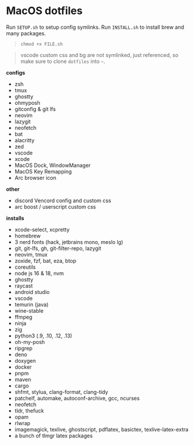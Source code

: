 # MacOS dotfiles

Run `SETUP.sh` to setup config symlinks.
Run `INSTALL.sh` to install brew and many packages.

> `chmod +x FILE.sh`

> vscode custom css and bg are not symlinked, just referenced, so make sure to clone `dotfiles` into `~`.

**configs**
- zsh
- tmux
- ghostty
- ohmyposh
- gitconfig & git lfs
- neovim
- lazygit
- neofetch
- bat
- alacritty
- zed
- vscode
- xcode
- MacOS Dock, WindowManager
- MacOS Key Remapping
- Arc browser icon

**other**
- discord Vencord config and custom css
- arc boost / userscript custom css

**installs**
- xcode-select, xcpretty
- homebrew
- 3 nerd fonts (hack, jetbrains mono, meslo lg)
- git, git-lfs, gh, git-filter-repo, lazygit
- neovim, tmux
- zoxide, fzf, bat, eza, btop
- coreutils
- node js 16 & 18, nvm
- ghostty
- raycast
- android studio
- vscode
- temurin (java)
- wine-stable
- ffmpeg
- ninja
- zig
- python3 (.9, .10, .12, .13)
- oh-my-posh
- ripgrep
- deno
- doxygen
- docker
- pnpm
- maven
- cargo
- shfmt, stylua, clang-format, clang-tidy
- patchelf, automake, autoconf-archive, gcc, ncurses
- neofetch
- tldr, thefuck
- opam
- rlwrap
- imagemagick, texlive, ghostscript, pdflatex, basictex, texlive-latex-extra
- a bunch of tlmgr latex packages
